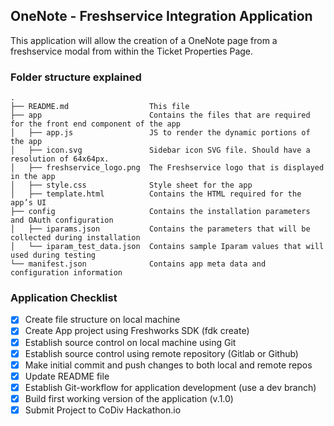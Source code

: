 ## OneNote - Freshservice Integration Application

This application will allow the creation of a OneNote page from a freshservice modal from within the Ticket Properties Page.

### Folder structure explained

    .
    ├── README.md                  This file
    ├── app                        Contains the files that are required for the front end component of the app
    │   ├── app.js                 JS to render the dynamic portions of the app
    │   ├── icon.svg               Sidebar icon SVG file. Should have a resolution of 64x64px.
    │   ├── freshservice_logo.png  The Freshservice logo that is displayed in the app
    │   ├── style.css              Style sheet for the app
    │   ├── template.html          Contains the HTML required for the app’s UI
    ├── config                     Contains the installation parameters and OAuth configuration
    │   ├── iparams.json           Contains the parameters that will be collected during installation
    │   └── iparam_test_data.json  Contains sample Iparam values that will used during testing
    └── manifest.json              Contains app meta data and configuration information

### Application Checklist
- [x] Create file structure on local machine
- [x] Create App project using Freshworks SDK (fdk create)
- [x] Establish source control on local machine using Git
- [x] Establish source control using remote repository (Gitlab or Github)
- [x] Make initial commit and push changes to both local and remote repos
- [x] Update README file
- [x] Establish Git-workflow for application development (use a dev branch)
- [x] Build first working version of the application (v.1.0)
- [x] Submit Project to CoDiv Hackathon.io